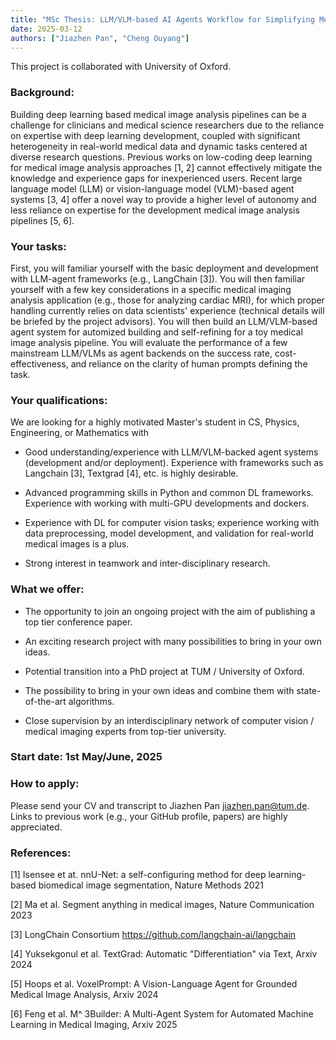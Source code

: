 ```yaml
---
title: "MSc Thesis: LLM/VLM-based AI Agents Workflow for Simplifying Medical Image Analysis"
date: 2025-03-12
authors: ["Jiazhen Pan", "Cheng Ouyang"]
---
```


This project is collaborated with University of Oxford.

### Background: 

Building deep learning based medical image analysis pipelines can be a challenge for clinicians and medical science researchers due to the reliance on expertise with deep learning development, coupled with significant heterogeneity in real-world medical data and dynamic tasks centered at diverse research questions. Previous works on low-coding deep learning for medical image analysis approaches [1, 2] cannot effectively mitigate the knowledge and experience gaps for inexperienced users. Recent large language model (LLM) or vision-language model (VLM)-based agent systems [3, 4] offer a novel way to provide a higher level of autonomy and less reliance on expertise for the development medical image analysis pipelines [5, 6]. 

### Your tasks: 

First, you will familiar yourself with the basic deployment and development with LLM-agent frameworks (e.g., LangChain [3]). You will then familiar yourself with a few key considerations in a specific medical imaging analysis application (e.g., those for analyzing cardiac MRI), for which proper handling currently relies on data scientists' experience (technical details will be briefed by the project advisors). You will then build an LLM/VLM-based agent system for automized building and self-refining for a toy medical image analysis pipeline. You will evaluate the performance of a few mainstream LLM/VLMs as agent backends on the success rate, cost-effectiveness, and reliance on the clarity of human prompts defining the task.  

### Your qualifications: 

We are looking for a highly motivated Master's student in CS, Physics, Engineering, or Mathematics with 

- Good understanding/experience with LLM/VLM-backed agent systems (development and/or deployment). Experience with frameworks such as Langchain [3], Textgrad [4], etc. is highly desirable. 

- Advanced programming skills in Python and common DL frameworks. Experience with working with multi-GPU developments and dockers. 

- Experience with DL for computer vision tasks; experience working with data preprocessing, model development, and validation for real-world medical images is a plus. 

- Strong interest in teamwork and inter-disciplinary research. 

### What we offer: 

- The opportunity to join an ongoing project with the aim of publishing a top tier conference paper. 

- An exciting research project with many possibilities to bring in your own ideas. 

- Potential transition into a PhD project at TUM / University of Oxford.

- The possibility to bring in your own ideas and combine them with state-of-the-art algorithms. 

- Close supervision by an interdisciplinary network of computer vision / medical imaging experts from top-tier university.

### Start date: 1st May/June, 2025

### How to apply: 

Please send your CV and transcript to Jiazhen Pan <jiazhen.pan@tum.de>. Links to previous work (e.g., your GitHub profile, papers) are highly appreciated.  

### References: 

[1] Isensee et at. nnU-Net: a self-configuring method for deep learning-based biomedical image segmentation, Nature Methods 2021  

[2] Ma et al. Segment anything in medical images, Nature Communication 2023  

[3] LongChain Consortium https://github.com/langchain-ai/langchain  

[4] Yuksekgonul et al. TextGrad: Automatic "Differentiation" via Text, Arxiv 2024  

[5] Hoops et al. VoxelPrompt: A Vision-Language Agent for Grounded Medical Image Analysis, Arxiv 2024  

[6] Feng et al. M^ 3Builder: A Multi-Agent System for Automated Machine Learning in Medical Imaging, Arxiv 2025 

 